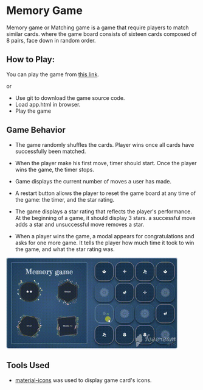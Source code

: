 # Memory Game
Memory game or Matching game is a game that require players to match similar cards.
where the game board consists of sixteen cards composed of 8 pairs, face down in random order.


## How to Play:

You can play the game from [this link](https://gifted-bhabha-68f119.netlify.com/).

or 

* Use git to download the game source code.
* Load app.html in browser.
* Play the game


## Game Behavior

- The game randomly shuffles the cards. Player wins once all cards have successfully been matched.

- When the player make his first move, timer should  start. Once the player wins the game, the timer stops.

- Game displays the current number of moves a user has made.

- A restart button allows the player to reset the game board at any time of the game: the timer, and the star rating.
- The game displays a star rating that reflects the player's performance. At the beginning of a game, it should display 3 stars. a successful move adds a star and unsuccessful move removes a star.

- When a player wins the game, a modal appears for congratulations and asks for one more game. It tells the player how much time it took to win the game, and what the star rating was.


<img src="./images/preview.gif" width="450">

## Tools Used

* [material-icons](https://material.io/resources/icons/?style=baseline) was used to display game card's icons.